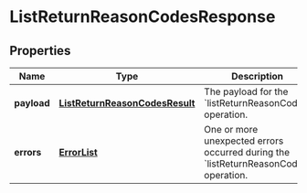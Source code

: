 
# ListReturnReasonCodesResponse

## Properties
Name | Type | Description | Notes
------------ | ------------- | ------------- | -------------
**payload** | [**ListReturnReasonCodesResult**](ListReturnReasonCodesResult.md) | The payload for the &#x60;listReturnReasonCodes&#x60; operation. |  [optional]
**errors** | [**ErrorList**](ErrorList.md) | One or more unexpected errors occurred during the &#x60;listReturnReasonCodes&#x60; operation. |  [optional]



